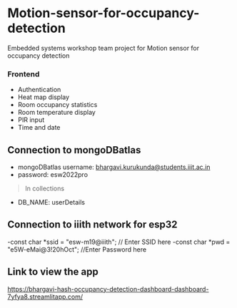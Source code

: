 # Motion-sensor-for-occupancy-detection
Embedded systems workshop team project for Motion sensor for occupancy detection
### Frontend
 - Authentication
 - Heat map display
 - Room occupancy statistics
 - Room temperature display
 - PIR input
 - Time and date

## Connection to mongoDBatlas
- mongoDBatlas username: bhargavi.kurukunda@students.iiit.ac.in
- password: esw2022pro
> In collections

- DB_NAME: userDetails
 
## Connection to iiith network for esp32
-const char *ssid = "esw-m19@iiith"; // Enter SSID here
-const char *pwd = "e5W-eMai@3!20hOct";  //Enter Password here
## Link to view the app
https://bhargavi-hash-occupancy-detection-dashboard-dashboard-7yfya8.streamlitapp.com/
